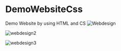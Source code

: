 # DemoWebsiteCss
Demo Website by using HTML and CS
![Webdesign](https://github.com/user-attachments/assets/ca4c815c-ab97-4ded-9dbe-6fd19eb0a62d)

![webdesign2](https://github.com/user-attachments/assets/cbaf09fa-c56e-49e0-b890-5e69b24b100a)

![webdesign3](https://github.com/user-attachments/assets/332a36d0-af8b-4a82-9c23-79402c7a1c40)
